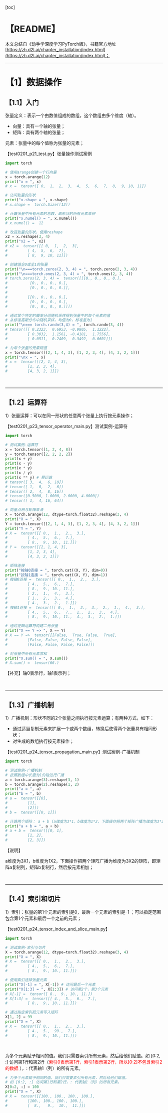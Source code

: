 [toc]

# 【README】

本文总结自《动手学深度学习PyTorch版》，书籍官方地址[https://zh.d2l.ai/chapter_installation/index.html](https://zh.d2l.ai/chapter_installation/index.html)；

---

# 【1】数据操作

## 【1.1】入门

张量定义：表示一个由数值组成的数组，这个数组由多个维度（轴）。

- 向量：具有一个轴的张量；
- 矩阵：具有两个轴的张量；

元素：张量中的每个值称为张量的元素； 

【test0201_p21_test.py】张量操作测试案例

```python
import torch

# 使用arange创建一个行向量
x = torch.arange(12)
print("x = ", x)
# x =  tensor([ 0,  1,  2,  3,  4,  5,  6,  7,  8,  9, 10, 11])

# 访问张量的形状
print("x.shape = ", x.shape)
# x.shape =  torch.Size([12])

# 计算张量中所有元素的总数，即形状的所有元素乘积
print("x.numel() = ", x.numel())
# x.numel() =  12

# 改变张量的形状，使用reshape
x2 = x.reshape(3, 4)
print("x2 = ", x2)
# x2 =  tensor([[ 0,  1,  2,  3],
#         [ 4,  5,  6,  7],
#         [ 8,  9, 10, 11]])

# 创建值全0或全1的张量
print("\n===torch.zeros(2, 3, 4) = ", torch.zeros(2, 3, 4))
print("\n===torch.ones(2, 3, 4) = ", torch.ones(2, 3, 4))
# torch.zeros(2, 3, 4) =  tensor([[[0., 0., 0., 0.],
#          [0., 0., 0., 0.],
#          [0., 0., 0., 0.]],
#
#         [[0., 0., 0., 0.],
#          [0., 0., 0., 0.],
#          [0., 0., 0., 0.]]])

# 通过某个特定的概率分组随机采样得到张量中的每个元素的值
# 从标准高斯分布中随机采样，均值为0，标准差为1
print("\n=== torch.randn(3,4) = ", torch.randn(3, 4))
# tensor([[ 0.2323,  0.6953, -0.9805,  1.1222],
#         [ 0.3032,  1.1561, -0.4181,  1.7556],
#         [ 0.0511,  0.2409,  0.3492, -0.0601]])

# 为每个张量的元素赋值
x = torch.tensor([[2, 1, 4, 3], [1, 2, 3, 4], [4, 3, 2, 1]])
print("\nx = ", x)
# x =  tensor([[2, 1, 4, 3],
#         [1, 2, 3, 4],
#         [4, 3, 2, 1]])
```

<br>

---

## 【1.2】运算符 

1）张量运算：可以在同一形状的任意两个张量上执行按元素操作； 

【test0201_p23_tensor_operator_main.py】测试案例-运算符 

```python
import torch

# 测试案例-运算符
x = torch.tensor([1, 2, 4, 8])
y = torch.tensor([2, 2, 2, 2])
print(x + y)
print(x - y)
print(x * y)
print(x / y)
print(x ** y) # 幂运算
# tensor([ 3,  4,  6, 10])
# tensor([-1,  0,  2,  6])
# tensor([ 2,  4,  8, 16])
# tensor([0.5000, 1.0000, 2.0000, 4.0000])
# tensor([ 1,  4, 16, 64])

# 向量点积与矩阵乘法
X = torch.arange(12, dtype=torch.float32).reshape(3, 4)
print("X = ", X)
Y = torch.tensor([[2, 1, 4, 3], [1, 2, 3, 4], [4, 3, 2, 1]])
print("Y = ", Y)
# X =  tensor([[ 0.,  1.,  2.,  3.],
#         [ 4.,  5.,  6.,  7.],
#         [ 8.,  9., 10., 11.]])
# Y =  tensor([[2, 1, 4, 3],
#         [1, 2, 3, 4],
#         [4, 3, 2, 1]])

# 矩阵连接
print("按轴0连接 = ", torch.cat((X, Y), dim=0))
print("按轴1连接 = ", torch.cat((X, Y), dim=1))
# 按轴0连接 =  tensor([[ 0.,  1.,  2.,  3.],
#         [ 4.,  5.,  6.,  7.],
#         [ 8.,  9., 10., 11.],
#         [ 2.,  1.,  4.,  3.],
#         [ 1.,  2.,  3.,  4.],
#         [ 4.,  3.,  2.,  1.]])
# 按轴1连接 =  tensor([[ 0.,  1.,  2.,  3.,  2.,  1.,  4.,  3.],
#         [ 4.,  5.,  6.,  7.,  1.,  2.,  3.,  4.],
#         [ 8.,  9., 10., 11.,  4.,  3.,  2.,  1.]])

# 通过逻辑运算符构建二元张量
print("X == Y => ", X == Y)
# X == Y =>  tensor([[False,  True, False,  True],
#         [False, False, False, False],
#         [False, False, False, False]])

# 对张量中所有元素求和
print("X.sum() = ", X.sum())
# X.sum() =  tensor(66.)
```

【补充】轴0表示行，轴1表示列；

<br>

---

## 【1.3】广播机制 

1）广播机制：形状不同的2个张量之间执行按元素运算；有两种方式，如下：

- 通过适当复制元素来扩展一个或两个数组，转换后使得两个张量具有相同形状；
- 对生成的数组执行按元素操作；

【test0201_p24_tensor_propagation_main.py】测试案例-广播机制

```python
import torch

# 测试案例-广播机制
# 按照数组中长度为1的轴进行广播
a = torch.arange(3).reshape(3, 1)
b = torch.arange(2).reshape(1, 2)
print("a = ", a)
print("b = ", b)
# a =  tensor([[0],
#         [1],
#         [2]])
# b =  tensor([[0, 1]])

# 计算两个矩阵： a + b (a维度为3*1，b维度为1*2，下面操作把两个矩阵广播为维度为3*2的矩阵)
print("a + b = ", a + b)
# a + b =  tensor([[0, 1],
#         [1, 2],
#         [2, 3]])
```

【说明】

a维度为3X1，b维度为1X2，下面操作把两个矩阵广播为维度为3X2的矩阵，即矩阵a复制列，矩阵b复制行，然后按元素相加；

<br>

---

## 【1.4】索引和切片

1）索引：张量的第1个元素的索引是0，最后一个元素的索引是-1 ；可以指定范围包含第1个元素和最后一个之前的元素；

【test0201_p24_tensor_index_and_slice_main.py】

```python
import torch

# 测试案例-索引与切片
X = torch.arange(12, dtype=torch.float32).reshape(3, 4)
print("X = ", X)
# X =  tensor([[ 0.,  1.,  2.,  3.],
#         [ 4.,  5.,  6.,  7.],
#         [ 8.,  9., 10., 11.]])

# 使用索引选择张量元素
print("X[-1] = ", X[-1]) # 访问最后一个元素
print("X[1:3] = ", X[1:3]) # 访问第2个，第3个元素
# X[-1] =  tensor([ 8.,  9., 10., 11.])
# X[1:3] =  tensor([[ 4.,  5.,  6.,  7.],
#         [ 8.,  9., 10., 11.]])

# 通过指定索引把元素写入矩阵
X[1, 2] = 99
print("X = ", X)
# X =  tensor([[ 0.,  1.,  2.,  3.],
#         [ 4.,  5.,  99.,  7.],
#         [ 8.,  9., 10., 11.]])
```

<br>

为多个元素赋予相同的值。我们只需要索引所有元素，然后给他们赋值。如 [0:2, :] 访问第1行和第2行（<font color=red>索引0表示第1行，索引1表示第2行，所以[0:2]不包含索引2的数据 </font>），: 代表轴1（列）的所有元素。

```python
# 为多个元素赋予相同的值。我们只需要索引所有元素，然后给他们赋值。
# 如 [0:2, :] 访问第1行和第2行，: 代表轴1（列）的所有元素。
X[0:2, :] = 100
print("X = ", X)
# X =  tensor([[100., 100., 100., 100.],
#         [100., 100., 100., 100.],
#         [  8.,   9.,  10.,  11.]])
```

